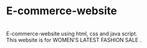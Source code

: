 # E-commerce-website
<br>
E-commerce-website using html, css and java script.
<br>
This website is for  WOMEN'S LATEST FASHION SALE .
